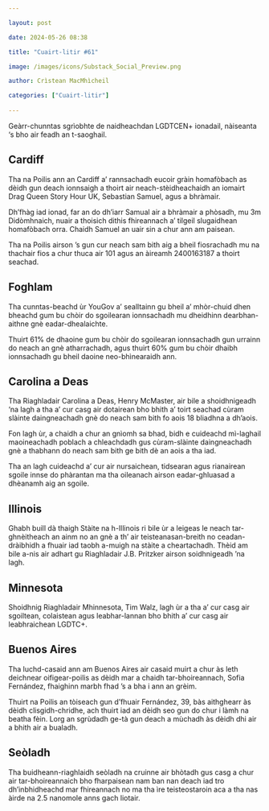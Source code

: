 ```yaml
---

layout: post

date: 2024-05-26 08:38

title: "Cuairt-litir #61"

image: /images/icons/Substack_Social_Preview.png

author: Crìstean MacMhìcheil

categories: ["Cuairt-litir"]
  
---
```


Geàrr-chunntas sgrìobhte de naidheachdan LGDTCEN+ ionadail, nàiseanta ‘s bho air feadh an t-saoghail.

## Cardiff

Tha na Poilis ann an Cardiff a’ rannsachadh eucoir gràin homafòbach as dèidh gun deach ionnsaigh a thoirt air neach-stèidheachaidh an iomairt Drag Queen Story Hour UK, Sebastian Samuel, agus a bhràmair.

Dh’fhàg iad ionad, far an do dh’iarr Samual air a bhràmair a phòsadh, mu 3m Didòmhnaich, nuair a thoisich dithis fhireannach a’ tilgeil slugaidhean homafòbach orra. Chaidh Samuel an uair sin a chur ann am paisean.

Tha na Poilis airson ’s gun cur neach sam bith aig a bheil fiosrachadh mu na thachair fios a chur thuca air 101 agus an àireamh 2400163187 a thoirt seachad.

## Foghlam

Tha cunntas-beachd ùr YouGov a’ sealltainn gu bheil a’ mhòr-chuid dhen bheachd gum bu chòir do sgoilearan ionnsachadh mu dheidhinn dearbhan-aithne gnè eadar-dhealaichte.

Thuirt 61% de dhaoine gum bu chòir do sgoilearan ionnsachadh gun urrainn do neach an gnè atharrachadh, agus thuirt 60% gum bu chòir dhaibh ionnsachadh gu bheil daoine neo-bhìnearaidh ann.

## Carolina a Deas

Tha Riaghladair Carolina a Deas, Henry McMaster, air bile a shoidhnigeadh ‘na lagh a tha a’ cur casg air dotairean bho bhith a’ toirt seachad cùram slàinte daingneachadh gnè do neach sam bith fo aois 18 bliadhna a dh’aois.

Fon lagh ùr, a chaidh a chur an gnìomh sa bhad, bidh e cuideachd mì-laghail maoineachadh poblach a chleachdadh gus cùram-slàinte daingneachadh gnè a thabhann do neach sam bith ge bith dè an aois a tha iad.

Tha an lagh cuideachd a’ cur air nursaichean, tidsearan agus rianairean sgoile innse do phàrantan ma tha oileanach airson eadar-ghluasad a dhèanamh aig an sgoile.

## Illinois

Ghabh buill dà thaigh Stàite na h-Illinois ri bile ùr a leigeas le neach tar-ghnèitheach an ainm no an gnè a th’ air teisteanasan-breith no ceadan-dràibhidh a fhuair iad taobh a-muigh na stàite a cheartachadh. Thèid am bile a-nis air adhart gu Riaghladair J.B. Pritzker airson soidhnigeadh ’na lagh.

## Minnesota

Shoidhnig Riaghladair Mhinnesota, Tim Walz, lagh ùr a tha a’ cur casg air sgoiltean, colaistean agus leabhar-lannan bho bhith a’ cur casg air leabhraichean LGDTC+.

## Buenos Aires

Tha luchd-casaid ann am Buenos Aires air casaid muirt a chur às leth deichnear oifigear-poilis as dèidh mar a chaidh tar-bhoireannach, Sofia Fernández, fhaighinn marbh fhad ’s a bha i ann an grèim.

Thuirt na Poilis an tòiseach gun d’fhuair Fernández, 39, bàs aithghearr às dèidh clisgidh-chridhe, ach thuirt iad an dèidh seo gun do chur i làmh na beatha fèin. Lorg an sgrùdadh ge-tà gun deach a mùchadh às dèidh dhi air a bhith air a bualadh.

## Seòladh

Tha buidheann-riaghlaidh seòladh na cruinne air bhòtadh gus casg a chur air tar-bhoireannaich bho fharpaisean nam ban nan deach iad tro dh’inbhidheachd mar fhireannach no ma tha ìre teisteostaroin aca a tha nas àirde na 2.5 nanomole anns gach liotair.